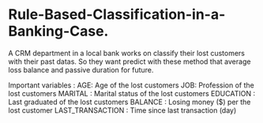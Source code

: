 # Rule-Based-Classification-in-a-Banking-Case.
A CRM department in a local bank works on classify their lost customers with their past datas. So they want predict with these method that average loss balance and passive duration for future.

Important variables :
AGE: Age of the lost customers
JOB: Profession of the lost customers
MARITAL : Marital status of the lost customers
EDUCATION : Last graduated of the lost customers
BALANCE : Losing money ($) per the lost customer
LAST_TRANSACTION : Time since last transaction (day)
